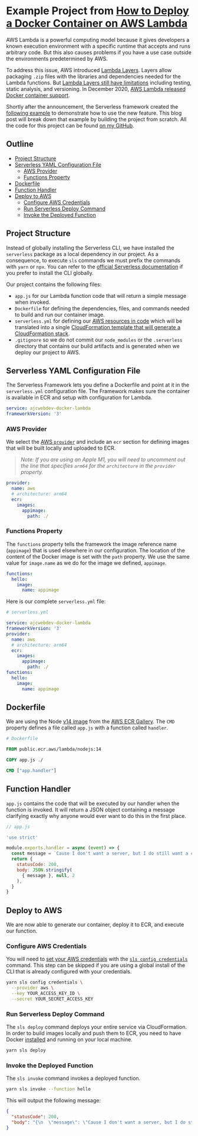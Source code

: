 # Example Project from [How to Deploy a Docker Container on AWS Lambda](https://ajcwebdev.com/2021/09/02/how-to-deploy-a-docker-container-on-aws-lambda/)

AWS Lambda is a powerful computing model because it gives developers a known execution environment with a specific runtime that accepts and runs arbitrary code. But this also causes problems if you have a use case outside the environments predetermined by AWS.

To address this issue, AWS introduced [Lambda Layers](https://docs.aws.amazon.com/lambda/latest/dg/configuration-layers.html). Layers allow packaging `.zip` files with the libraries and dependencies needed for the Lambda functions. But [Lambda Layers still have limitations](https://lumigo.io/blog/lambda-layers-when-to-use-it/) including testing, static analysis, and versioning. In December 2020, [AWS Lambda released Docker container support](https://aws.amazon.com/blogs/aws/new-for-aws-lambda-container-image-support/).

Shortly after the announcement, the Serverless framework created the [following example](https://www.serverless.com/blog/container-support-for-lambda) to demonstrate how to use the new feature. This blog post will break down that example by building the project from scratch. All the code for this project can be found [on my GitHub](https://github.com/ajcwebdev/ajcwebdev-docker-lambda).

## Outline

* [Project Structure](#project-structure)
* [Serverless YAML Configuration File](#serverless-yaml-configuration-file)
  * [AWS Provider](#aws-provider)
  * [Functions Property](#functions-property)
* [Dockerfile](#dockerfile)
* [Function Handler](#function-handler)
* [Deploy to AWS](#deploy-to-aws)
  * [Configure AWS Credentials](#configure-aws-credentials)
  * [Run Serverless Deploy Command](#run-serverless-deploy-command)
  * [Invoke the Deployed Function](#invoke-the-deployed-function)

## Project Structure

Instead of globally installing the Serverless CLI, we have installed the `serverless` package as a local dependency in our project. As a consequence, to execute `sls` commands we must prefix the commands with `yarn` or `npx`. You can refer to the [official Serverless documentation](https://www.serverless.com/framework/docs/getting-started) if you prefer to install the CLI globally.

Our project contains the following files:
* `app.js` for our Lambda function code that will return a simple message when invoked.
* `Dockerfile` for defining the dependencies, files, and commands needed to build and run our container image.
* `serverless.yml` for defining our [AWS resources in code](https://www.serverless.com/framework/docs/providers/aws/guide/services#serverlessyml) which will be translated into a single [CloudFormation template that will generate a CloudFormation stack](https://www.serverless.com/framework/docs/providers/aws/guide/resources).
* `.gitignore` so we do not commit our `node_modules` or the `.serverless` directory that contains our build artifacts and is generated when we deploy our project to AWS.

## Serverless YAML Configuration File

The Serverless Framework lets you define a Dockerfile and point at it in the `serverless.yml` configuration file. The Framework makes sure the container is available in ECR and setup with configuration for Lambda.

```yaml
service: ajcwebdev-docker-lambda
frameworkVersion: '3'
```

### AWS Provider

We select the [AWS `provider`](https://www.serverless.com/framework/docs/providers/aws) and include an `ecr` section for defining images that will be built locally and uploaded to ECR.

> *Note: If you are using an Apple M1, you will need to uncomment out the line that specifies `arm64` for the `architecture` in the `provider` property.*

```yaml
provider:
  name: aws
  # architecture: arm64
  ecr:
    images:
      appimage:
        path: ./
```

### Functions Property

The `functions` property tells the framework the image reference name (`appimage`) that is used elsewhere in our configuration. The location of the content of the Docker image is set with the `path` property. We use the same value for `image.name` as we do for the image we defined, `appimage`.

```yaml
functions:
  hello:
    image:
      name: appimage
```

Here is our complete `serverless.yml` file:

```yaml
# serverless.yml

service: ajcwebdev-docker-lambda
frameworkVersion: '3'
provider:
  name: aws
  # architecture: arm64
  ecr:
    images:
      appimage:
        path: ./
functions:
  hello:
    image:
      name: appimage
```

## Dockerfile

We are using the Node [v14 image](https://gallery.ecr.aws/lambda/nodejs) from the [AWS ECR Gallery](https://gallery.ecr.aws/). The `CMD` property defines a file called `app.js` with a function called `handler`.

```dockerfile
# Dockerfile

FROM public.ecr.aws/lambda/nodejs:14

COPY app.js ./

CMD ["app.handler"]
```

## Function Handler

`app.js` contains the code that will be executed by our handler when the function is invoked. It will return a JSON object containing a message clarifying exactly why anyone would ever want to do this in the first place.

```js
// app.js

'use strict'

module.exports.handler = async (event) => {
  const message = `Cause I don't want a server, but I do still want a container`
  return {
    statusCode: 200,
    body: JSON.stringify(
      { message }, null, 2
    ),
  }
}
```

## Deploy to AWS

We are now able to generate our container, deploy it to ECR, and execute our function.

### Configure AWS Credentials

You will need to [set your AWS credentials](https://www.serverless.com/framework/docs/providers/aws/guide/credentials/#using-aws-access-keys) with the [`sls config credentials`](https://www.serverless.com/framework/docs/providers/aws/cli-reference/config-credentials) command. This step can be skipped if you are using a global install of the CLI that is already configured with your credentials.

```bash
yarn sls config credentials \
  --provider aws \
  --key YOUR_ACCESS_KEY_ID \
  --secret YOUR_SECRET_ACCESS_KEY
```

### Run Serverless Deploy Command

The `sls deploy` command deploys your entire service via CloudFormation. In order to build images locally and push them to ECR, you need to have Docker [installed](https://docs.docker.com/get-docker/) and running on your local machine.

```bash
yarn sls deploy
```

### Invoke the Deployed Function

The `sls invoke` command invokes a deployed function.

```bash
yarn sls invoke --function hello
```

This will output the following message:

```json
{
  "statusCode": 200,
  "body": "{\n  \"message\": \"Cause I don't want a server, but I do still want a container\"\n}"
}
```